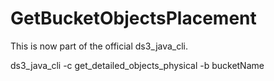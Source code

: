 # GetBucketObjectsPlacement

This is now part of the official ds3_java_cli.

ds3_java_cli -c get_detailed_objects_physical -b bucketName